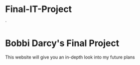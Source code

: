 # Final-IT-Project
<DOCTYPE html>
<html>
`<body>
    <h1>Bobbi Darcy's Final Project</h1>
      <p>This website will give you an in-depth look into my future plans</p>
 </body>
</html>
